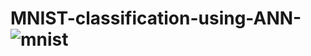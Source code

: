 # MNIST-classification-using-ANN- ![mnist](https://github.com/user-attachments/assets/ad73c1c3-db55-45d8-a18e-7723a93228d4)
